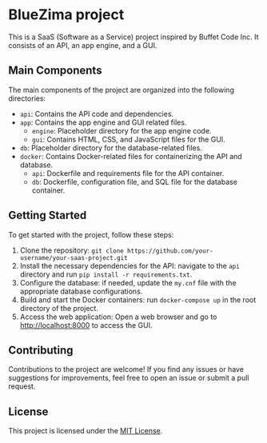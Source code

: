 # BlueZima project

This is a SaaS (Software as a Service) project inspired by Buffet Code Inc. It consists of an API, an app engine, and a GUI.

## Main Components

The main components of the project are organized into the following directories:

- `api`: Contains the API code and dependencies.
- `app`: Contains the app engine and GUI related files.
    - `engine`: Placeholder directory for the app engine code.
    - `gui`: Contains HTML, CSS, and JavaScript files for the GUI.
- `db`: Placeholder directory for the database-related files.
- `docker`: Contains Docker-related files for containerizing the API and database.
    - `api`: Dockerfile and requirements file for the API container.
    - `db`: Dockerfile, configuration file, and SQL file for the database container.

## Getting Started

To get started with the project, follow these steps:

1. Clone the repository: `git clone https://github.com/your-username/your-saas-project.git`
2. Install the necessary dependencies for the API: navigate to the `api` directory and run `pip install -r requirements.txt`.
3. Configure the database: if needed, update the `my.cnf` file with the appropriate database configurations.
4. Build and start the Docker containers: run `docker-compose up` in the root directory of the project.
5. Access the web application: Open a web browser and go to [http://localhost:8000](http://localhost:8000) to access the GUI.

## Contributing

Contributions to the project are welcome! If you find any issues or have suggestions for improvements, feel free to open an issue or submit a pull request.

## License

This project is licensed under the [MIT License](LICENSE).

